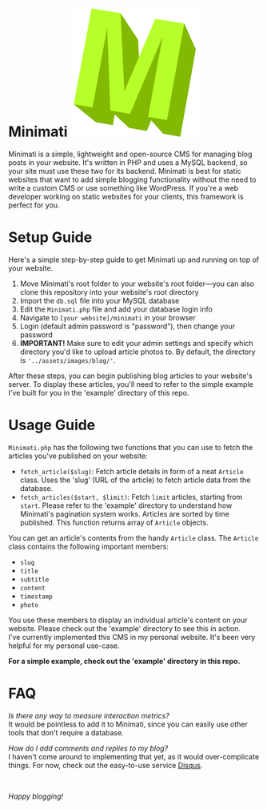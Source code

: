 # Minimati <img src="assets/img/icon.png">

Minimati is a simple, lightweight and open-source CMS for managing blog posts in your website. It's written in 
PHP and uses a MySQL backend, so your site must use these two for its backend. Minimati is best
for static websites that want to add simple blogging functionality without the need to write a custom
CMS or use something like WordPress. If you're a web developer working on static websites for your clients,
this framework is perfect for you.

# Setup Guide

Here's a simple step-by-step guide to get Minimati up and running on top of your website.

<ol>
    <li>Move Minimati's root folder to your website's root folder&mdash;you can also clone this repository into your website's root directory</li>
    <li>Import the <code>db.sql</code> file into your MySQL database</li>
    <li>Edit the <code>Minimati.php</code> file and add your database login info</li>
    <li>Navigate to <code>[your website]/minimati</code> in your browser</li>
    <li>Login (default admin password is "password"), then change your password</li>
    <li><b>IMPORTANT!</b> Make sure to edit your admin settings and specify which directory you'd like to upload
    article photos to. By default, the directory is <code>'../assets/images/blog/'</code>.</li>
</ol>

After these steps, you can begin publishing blog articles to your website's server. To display 
these articles, you'll need to refer to the simple example I've built for you in the 'example' directory
of this repo.<br>

# Usage Guide

`Minimati.php` has the following two functions that you can use to fetch the articles you've published on your website:

- `fetch_article($slug)`: Fetch article details in form of a neat `Article` class. Uses the 'slug' (URL of the article) to fetch article data from the database.
- `fetch_articles($start, $limit)`: Fetch `limit` articles, starting from `start`. Please refer to the 'example' directory to understand how Minimati's pagination system works. Articles are sorted by time published. This function returns array of `Article` objects.

You can get an article's contents from the handy `Article` class. The `Article` class contains the following important members:

- `slug`
- `title`
- `subtitle`
- `content`
- `timestamp`
- `photo`

You use these members to display an individual article's content on your website. Please check out the 
'example' directory to see this in action.
<br>
I've currently implemented this CMS in my personal website. It's been very helpful for my personal use-case.

<b>For a simple example, check out the 'example' directory in this repo.</b>

# FAQ

*Is there any way to measure interaction metrics?* <br>
It would be pointless to add it to Minimati, since you can easily use other tools that don't require a database.

*How do I add comments and replies to my blog?* <br>
I haven't come around to implementing that yet, as it would over-complicate things. For now, check out the easy-to-use service [Disqus](https://disqus.com).

<br>

*Happy blogging!*
